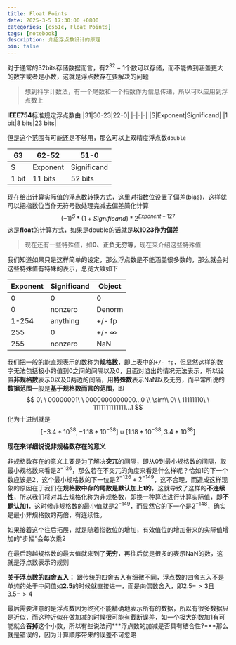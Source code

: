 ```yaml
---
title: Float Points
date: 2025-3-5 17:30:00 +0800
categories: [cs61c, Float Points]
tags: [notebook]
description: 介绍浮点数设计的原理
pin: false
---
```


对于通常的32bits存储数据而言，有$2^{32}-1$个数可以存储，而不能做到涵盖更大的数字或者是小数，这就是浮点数存在要解决的问题

> 想到科学计数法，有一个尾数和一个指数作为信息传递，所以可以应用到浮点数上

**IEEE754**标准规定浮点数由
|31|30-23|22-0|
|-|-|-|
|S|Exponent|Significand|
|1 bit|8 bits|23 bits|

但是这个范围有可能还是不够用，那么可以上双精度浮点数`double`

|63|62-52|51-0|
|-|-|-|
|S|Exponent|Significand|
|1 bit|11 bits|52 bits|

现在给出计算实际值的浮点数转换方式，这里对指数位设置了偏差(bias)，这样就可以把指数位当作无符号数处理完减去偏差简化计算
$$
(-1)^S * (1 + Significand) * 2^{Exponent-127}
$$
这是**float**的计算方式，如果是double的话就是**以1023作为偏差**

> 现在还有一些特殊值，如**0、正负无穷等**，现在来介绍这些特殊值

我们知道如果只是这样简单的设定，那么浮点数是不能涵盖很多数的，那么就会对这些特殊值有特殊的表示，总览大致如下

|Exponent|Significand|Object|
|-|-|-|
|0|0|0|
|0|nonzero|Denorm|
|1-254|anything|+/- fp|
|255|0|+/- $\infty$|
|255|nonzero|NaN|

我们把一般的能直观表示的数称为**规格数**，即上表中的`+/- fp`，但显然这样的数字无法包括极小的值到0之间的间隔以及0，且面对溢出的情况无法表示，所以设置**非规格数**表示0以及0两边的间隔，用**特殊数**表示NaN以及无穷，而平常所说的**数据范围**一般是**基于规格数而言的范围**，即
$$
0\ \ 00000001\ \ 0000000000000...0 \\
\sim\\
0\ \ 11111110\ \ 1111111111111...1
$$
化为十进制就是
$$
[-3.4*10^{38}, -1.18*10^{-38}]∪[1.18*10^{-38}, 3.4*10^{38}]
$$

**现在来详细说说非规格数存在的意义**

非规格数存在的意义主要是为了解决**突兀**的间隔，即从0到最小规格数的间隔，取最小规格数来看是$2^{-126}$，那么若在不突兀的角度来看是什么样呢？恰如1的下一个数应该是2，这个最小规格数的下一位是$2^{-126}+2^{-149}$，这不合理，而造成这样现象的原因在于我们在**规格数中存的尾数是默认加上1的**，这就导致了这样的**不连续性**，所以我们将对其去规格化称为非规格数，即换一种算法进行计算实际值，即**不默认加1**，这时候非规格数的最小值就是$2^{-149}$，而显然它的下一个是$2^{-148}$，确实是最小非规格数的两倍，有连续性。

如果接着这个往后拓展，就是随着指数位的增加，有效值位的增加带来的实际值增加的“步幅”会每次乘2

在最后跨越规格数的最大值就来到了**无穷**，再往后就是很多的表示NaN的数，这就是浮点数表示的规则

**关于浮点数的四舍五入：**
跟传统的四舍五入有细微不同，浮点数的四舍五入不是单纯的处于中间值如**2.5**的时候就直接进一，而是向偶数舍入，即$2.5->3$且$3.5->4$

最后需要注意的是浮点数因为终究不能精确地表示所有的数据，所以有很多数据只是近似，而这种近似在做加减的时候很可能有截断误差，如一个极大的数加1有可能就会**吞掉**这个小数，所以有些说法问***浮点数的加减是否具有结合性?***那么就是错误的，因为计算顺序带来的误差不可忽略
